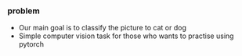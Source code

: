 ### problem

- Our main goal is to classify the picture to cat or dog
- Simple computer vision task for those who wants to practise using pytorch